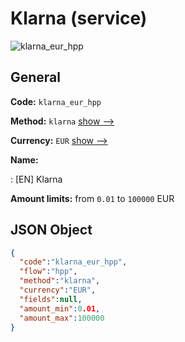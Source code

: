 
# Klarna (service) 
![klarna_eur_hpp](https://static.openfintech.io/payment_methods/klarna_eur_hpp/logo.svg?w=400&c=v0.59.26#w200)  

## General 
 
**Code:** `klarna_eur_hpp` 
 
**Method:** `klarna` 
 [show -->](/payment-methods/klarna/) 
 
**Currency:** `EUR` [show -->](/currencies/EUR/) 
 
**Name:** 
 
:	[EN] Klarna 
 
**Amount limits:** from `0.01` to `100000` EUR 

## JSON Object 

```json
{
  "code":"klarna_eur_hpp",
  "flow":"hpp",
  "method":"klarna",
  "currency":"EUR",
  "fields":null,
  "amount_min":0.01,
  "amount_max":100000
}
```  
